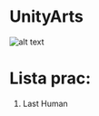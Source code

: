 # UnityArts
![alt text](https://image.ibb.co/mK9z08/unity_background_image_8.jpg)

# Lista prac:
1) Last Human 

